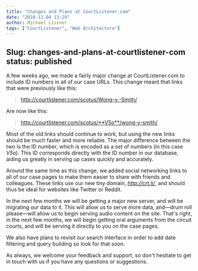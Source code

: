 ```yaml
---
title: "Changes and Plans at CourtListener.com"
date: "2010-11-04 13:29"
author: Michael Lissner
tags: ["CourtListener", "Web Architecture"]
---
```

Slug: changes-and-plans-at-courtlistener-com
status: published
---

A few weeks ago, we made a fairly major change at CourtListener.com to
include ID numbers in all of our case URLs. This change meant that links
that were previously like this:

> http://courtlistener.com/scotus/Wong-v.-Smith/

Are now like this:

> http://courtlistener.com/scotus/**V5o**/wong-v-smith/

Most of the old links should continue to work, but using the new links
should be much faster and more reliable. The major difference between
the two is the ID number, which is encoded as a set of numbers (in this
case *V5o*). This ID corresponds directly with the ID number in our
database, aiding us greatly in serving up cases quickly and accurately.

Around the same time as this change, we added social networking links to
all of our case pages to make them easier to share with friends and
colleagues. These links use our new tiny domain, *http://crt.li/*, and
should thus be ideal for websites like Twitter or Reddit.

In the next few months we will be getting a major new server, and will
be migrating our data to it. This will allow us to serve more data,
and—drum roll please—will allow us to begin serving audio content on the
site. That's right, in the next few months, we will begin getting oral
arguments from the circuit courts, and will be serving it directly to
you on the case pages.

We also have plans to revisit our search interface in order to add date
filtering and query building so look for that soon.

As always, we welcome your feedback and support, so don't hesitate to
get in touch with us if you have any questions or suggestions.

